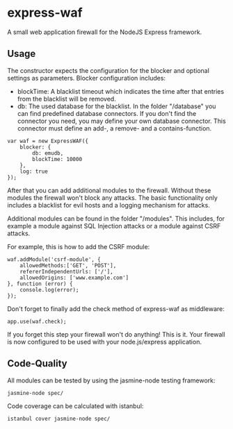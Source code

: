 express-waf
===========

A small web application firewall for the NodeJS Express framework.

Usage
----------
The constructor expects the configuration for the blocker and optional settings as parameters.
Blocker configuration includes:
- blockTime: A blacklist timeout which indicates the time after that entries from the blacklist will be removed.
- db: The used database for the blacklist. In the folder "/database" you can find predefined database connectors. If you don't find the connector you need, you may define your own database connector. This connector must define an add-, a remove- and a contains-function.
```
var waf = new ExpressWAF({
    blocker: {
        db: emudb,
        blockTime: 10000
    },
    log: true
});
```

After that you can add additional modules to the firewall. Without these modules the firewall won't block
any attacks. The basic functionality only includes a blacklist for evil hosts and a logging mechanism for attacks.

Additional modules can be found in the folder "/modules". This includes, for example a module against SQL Injection attacks or
a module against CSRF attacks.

For example, this is how to add the CSRF module:
```
waf.addModule('csrf-module', {
    allowedMethods:['GET', 'POST'],
    refererIndependentUrls: ['/'],
    allowedOrigins: ['www.example.com']
}, function (error) {
    console.log(error);
});
```

Don't forget to finally add the check method of express-waf as middleware:
```
app.use(waf.check);
```
If you forget this step your firewall won't do anything!
This is it. Your firewall is now configured to be used with your node.js/express application.

Code-Quality
---------
All modules can be tested by using the jasmine-node testing framework:
```
jasmine-node spec/
```

Code coverage can be calculated with istanbul:
```
istanbul cover jasmine-node spec/
```
